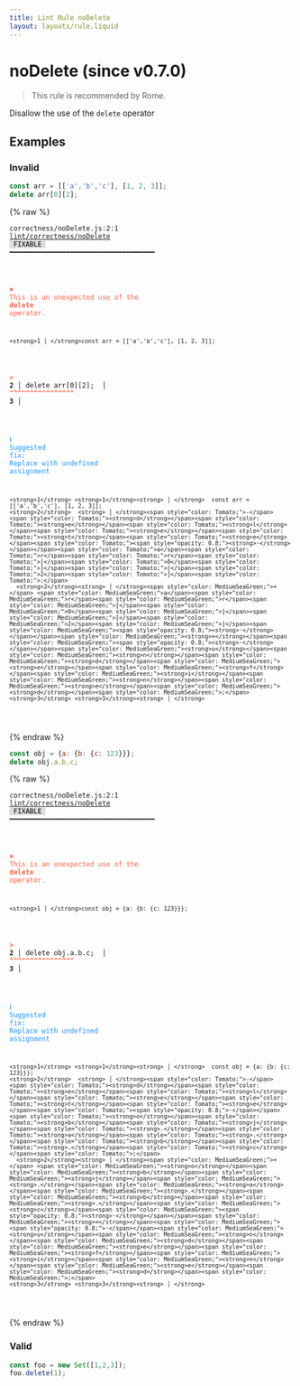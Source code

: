 ```yaml
---
title: Lint Rule noDelete
layout: layouts/rule.liquid
---
```


# noDelete (since v0.7.0)

> This rule is recommended by Rome.

Disallow the use of the `delete` operator

## Examples

### Invalid

```jsx
const arr = [['a','b','c'], [1, 2, 3]];
delete arr[0][2];
```

{% raw %}<pre class="language-text"><code class="language-text">correctness/noDelete.js:2:1 <a href="https://rome.tools/docs/lint/rules/noDelete">lint/correctness/noDelete</a> <span style="color: #000; background-color: #ddd;"> FIXABLE </span> ━━━━━━━━━━━━━━━━━━━━━━━━━━━━━━━━━━━━

<strong><span style="color: Tomato;">  </span></strong><strong><span style="color: Tomato;">✖</span></strong> <span style="color: Tomato;">This is an unexpected use of the </span><span style="color: Tomato;"><strong>delete</strong></span><span style="color: Tomato;"> operator.</span>
  
    <strong>1 │ </strong>const arr = [['a','b','c'], [1, 2, 3]];
<strong><span style="color: Tomato;">  </span></strong><strong><span style="color: Tomato;">&gt;</span></strong> <strong>2 │ </strong>delete arr[0][2];
   <strong>   │ </strong><strong><span style="color: Tomato;">^</span></strong><strong><span style="color: Tomato;">^</span></strong><strong><span style="color: Tomato;">^</span></strong><strong><span style="color: Tomato;">^</span></strong><strong><span style="color: Tomato;">^</span></strong><strong><span style="color: Tomato;">^</span></strong><strong><span style="color: Tomato;">^</span></strong><strong><span style="color: Tomato;">^</span></strong><strong><span style="color: Tomato;">^</span></strong><strong><span style="color: Tomato;">^</span></strong><strong><span style="color: Tomato;">^</span></strong><strong><span style="color: Tomato;">^</span></strong><strong><span style="color: Tomato;">^</span></strong><strong><span style="color: Tomato;">^</span></strong><strong><span style="color: Tomato;">^</span></strong><strong><span style="color: Tomato;">^</span></strong>
    <strong>3 │ </strong>
  
<strong><span style="color: rgb(38, 148, 255);">  </span></strong><strong><span style="color: rgb(38, 148, 255);">ℹ</span></strong> <span style="color: rgb(38, 148, 255);">Suggested fix</span><span style="color: rgb(38, 148, 255);">: </span><span style="color: rgb(38, 148, 255);">Replace with undefined assignment</span>
  
    <strong>1</strong> <strong>1</strong><strong> │ </strong>  const arr = [['a','b','c'], [1, 2, 3]];
    <strong>2</strong>  <strong> │ </strong><span style="color: Tomato;">-</span> <span style="color: Tomato;"><strong>d</strong></span><span style="color: Tomato;"><strong>e</strong></span><span style="color: Tomato;"><strong>l</strong></span><span style="color: Tomato;"><strong>e</strong></span><span style="color: Tomato;"><strong>t</strong></span><span style="color: Tomato;"><strong>e</strong></span><span style="color: Tomato;"><span style="opacity: 0.8;"><strong>·</strong></span></span><span style="color: Tomato;">a</span><span style="color: Tomato;">r</span><span style="color: Tomato;">r</span><span style="color: Tomato;">[</span><span style="color: Tomato;">0</span><span style="color: Tomato;">]</span><span style="color: Tomato;">[</span><span style="color: Tomato;">2</span><span style="color: Tomato;">]</span><span style="color: Tomato;">;</span>
      <strong>2</strong><strong> │ </strong><span style="color: MediumSeaGreen;">+</span> <span style="color: MediumSeaGreen;">a</span><span style="color: MediumSeaGreen;">r</span><span style="color: MediumSeaGreen;">r</span><span style="color: MediumSeaGreen;">[</span><span style="color: MediumSeaGreen;">0</span><span style="color: MediumSeaGreen;">]</span><span style="color: MediumSeaGreen;">[</span><span style="color: MediumSeaGreen;">2</span><span style="color: MediumSeaGreen;">]</span><span style="color: MediumSeaGreen;"><span style="opacity: 0.8;"><strong>·</strong></span></span><span style="color: MediumSeaGreen;"><strong>=</strong></span><span style="color: MediumSeaGreen;"><span style="opacity: 0.8;"><strong>·</strong></span></span><span style="color: MediumSeaGreen;"><strong>u</strong></span><span style="color: MediumSeaGreen;"><strong>n</strong></span><span style="color: MediumSeaGreen;"><strong>d</strong></span><span style="color: MediumSeaGreen;"><strong>e</strong></span><span style="color: MediumSeaGreen;"><strong>f</strong></span><span style="color: MediumSeaGreen;"><strong>i</strong></span><span style="color: MediumSeaGreen;"><strong>n</strong></span><span style="color: MediumSeaGreen;"><strong>e</strong></span><span style="color: MediumSeaGreen;"><strong>d</strong></span><span style="color: MediumSeaGreen;">;</span>
    <strong>3</strong> <strong>3</strong><strong> │ </strong>  
  
</code></pre>{% endraw %}

```jsx
const obj = {a: {b: {c: 123}}};
delete obj.a.b.c;
```

{% raw %}<pre class="language-text"><code class="language-text">correctness/noDelete.js:2:1 <a href="https://rome.tools/docs/lint/rules/noDelete">lint/correctness/noDelete</a> <span style="color: #000; background-color: #ddd;"> FIXABLE </span> ━━━━━━━━━━━━━━━━━━━━━━━━━━━━━━━━━━━━

<strong><span style="color: Tomato;">  </span></strong><strong><span style="color: Tomato;">✖</span></strong> <span style="color: Tomato;">This is an unexpected use of the </span><span style="color: Tomato;"><strong>delete</strong></span><span style="color: Tomato;"> operator.</span>
  
    <strong>1 │ </strong>const obj = {a: {b: {c: 123}}};
<strong><span style="color: Tomato;">  </span></strong><strong><span style="color: Tomato;">&gt;</span></strong> <strong>2 │ </strong>delete obj.a.b.c;
   <strong>   │ </strong><strong><span style="color: Tomato;">^</span></strong><strong><span style="color: Tomato;">^</span></strong><strong><span style="color: Tomato;">^</span></strong><strong><span style="color: Tomato;">^</span></strong><strong><span style="color: Tomato;">^</span></strong><strong><span style="color: Tomato;">^</span></strong><strong><span style="color: Tomato;">^</span></strong><strong><span style="color: Tomato;">^</span></strong><strong><span style="color: Tomato;">^</span></strong><strong><span style="color: Tomato;">^</span></strong><strong><span style="color: Tomato;">^</span></strong><strong><span style="color: Tomato;">^</span></strong><strong><span style="color: Tomato;">^</span></strong><strong><span style="color: Tomato;">^</span></strong><strong><span style="color: Tomato;">^</span></strong><strong><span style="color: Tomato;">^</span></strong>
    <strong>3 │ </strong>
  
<strong><span style="color: rgb(38, 148, 255);">  </span></strong><strong><span style="color: rgb(38, 148, 255);">ℹ</span></strong> <span style="color: rgb(38, 148, 255);">Suggested fix</span><span style="color: rgb(38, 148, 255);">: </span><span style="color: rgb(38, 148, 255);">Replace with undefined assignment</span>
  
    <strong>1</strong> <strong>1</strong><strong> │ </strong>  const obj = {a: {b: {c: 123}}};
    <strong>2</strong>  <strong> │ </strong><span style="color: Tomato;">-</span> <span style="color: Tomato;"><strong>d</strong></span><span style="color: Tomato;"><strong>e</strong></span><span style="color: Tomato;"><strong>l</strong></span><span style="color: Tomato;"><strong>e</strong></span><span style="color: Tomato;"><strong>t</strong></span><span style="color: Tomato;"><strong>e</strong></span><span style="color: Tomato;"><span style="opacity: 0.8;">·</span></span><span style="color: Tomato;"><strong>o</strong></span><span style="color: Tomato;"><strong>b</strong></span><span style="color: Tomato;"><strong>j</strong></span><span style="color: Tomato;"><strong>.</strong></span><span style="color: Tomato;"><strong>a</strong></span><span style="color: Tomato;"><strong>.</strong></span><span style="color: Tomato;"><strong>b</strong></span><span style="color: Tomato;"><strong>.</strong></span><span style="color: Tomato;"><strong>c</strong></span><span style="color: Tomato;">;</span>
      <strong>2</strong><strong> │ </strong><span style="color: MediumSeaGreen;">+</span> <span style="color: MediumSeaGreen;"><strong>o</strong></span><span style="color: MediumSeaGreen;"><strong>b</strong></span><span style="color: MediumSeaGreen;"><strong>j</strong></span><span style="color: MediumSeaGreen;"><strong>.</strong></span><span style="color: MediumSeaGreen;"><strong>a</strong></span><span style="color: MediumSeaGreen;"><strong>.</strong></span><span style="color: MediumSeaGreen;"><strong>b</strong></span><span style="color: MediumSeaGreen;"><strong>.</strong></span><span style="color: MediumSeaGreen;"><strong>c</strong></span><span style="color: MediumSeaGreen;"><span style="opacity: 0.8;"><strong>·</strong></span></span><span style="color: MediumSeaGreen;"><strong>=</strong></span><span style="color: MediumSeaGreen;"><span style="opacity: 0.8;">·</span></span><span style="color: MediumSeaGreen;"><strong>u</strong></span><span style="color: MediumSeaGreen;"><strong>n</strong></span><span style="color: MediumSeaGreen;"><strong>d</strong></span><span style="color: MediumSeaGreen;"><strong>e</strong></span><span style="color: MediumSeaGreen;"><strong>f</strong></span><span style="color: MediumSeaGreen;"><strong>i</strong></span><span style="color: MediumSeaGreen;"><strong>n</strong></span><span style="color: MediumSeaGreen;"><strong>e</strong></span><span style="color: MediumSeaGreen;"><strong>d</strong></span><span style="color: MediumSeaGreen;">;</span>
    <strong>3</strong> <strong>3</strong><strong> │ </strong>  
  
</code></pre>{% endraw %}

### Valid

```jsx
const foo = new Set([1,2,3]);
foo.delete(1);
```

